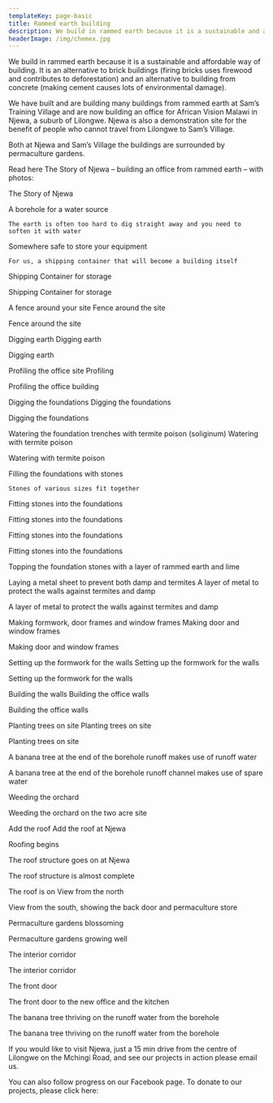 ```yaml
---
templateKey: page-basic
title: Rammed earth building
description: We build in rammed earth because it is a sustainable and affordable way of building.
headerImage: /img/chemex.jpg
---
```


We build in rammed earth because it is a sustainable and affordable way of building. It is an alternative to brick buildings (firing bricks uses firewood and contributes to deforestation) and an alternative to building from concrete (making cement causes lots of environmental damage).

We have built and are building many buildings from rammed earth at Sam’s Training Village and are now building an office for African Vision Malawi in Njewa, a suburb of Lilongwe. Njewa is also a demonstration site for the benefit of people who cannot travel from Lilongwe to Sam’s Village.

Both at Njewa and Sam’s Village the buildings are surrounded by permaculture gardens.

Read here The Story of Njewa – building an office from rammed earth – with photos:

The Story of Njewa

A borehole for a water source

    The earth is often too hard to dig straight away and you need to soften it with water

Somewhere safe to store your equipment

    For us, a shipping container that will become a building itself

Shipping Container for storage

Shipping Container for storage

A fence around your site
Fence around the site

Fence around the site

Digging earth
Digging earth

Digging earth

Profiling the office site
Profiling

Profiling the office building

Digging the foundations
Digging the foundations

Digging the foundations

Watering the foundation trenches with termite poison (soliginum)
Watering with termite poison

Watering with termite poison

Filling the foundations with stones

    Stones of various sizes fit together

Fitting stones into the foundations

Fitting stones into the foundations

Fitting stones into the foundations

Fitting stones into the foundations

Topping the foundation stones with a layer of rammed earth and lime

Laying a metal sheet to prevent both damp and termites
A layer of metal to protect the walls against termites and damp

A layer of metal to protect the walls against termites and damp

Making formwork, door frames and window frames
Making door and window frames

Making door and window frames

Setting up the formwork for the walls
Setting up the formwork for the walls

Setting up the formwork for the walls

Building the walls
Building the office walls

Building the office walls

Planting trees on site
Planting trees on site

Planting trees on site

A banana tree at the end of the borehole runoff makes use of runoff water

A banana tree at the end of the borehole runoff channel makes use of spare water

Weeding the orchard

Weeding the orchard on the two acre site

Add the roof
Add the roof at Njewa

Roofing begins

The roof structure goes on at Njewa

The roof structure is almost complete

The roof is on
View from the north

View from the south, showing the back door and permaculture store

Permaculture gardens blossoming

Permaculture gardens growing well

The interior corridor

The interior corridor

The front door

The front door to the new office and the kitchen

The banana tree thriving on the runoff water from the borehole

The banana tree thriving on the runoff water from the borehole

If you would like to visit Njewa, just a 15 min drive from the centre of Lilongwe on the Mchingi Road, and see our projects in action please email us.

You can also follow progress on our Facebook page.
To donate to our projects, please click here:
